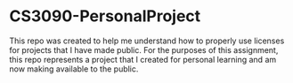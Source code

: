 # CS3090-PersonalProject
This repo was created to help me understand how to properly use licenses for projects that I have made public. 
For the purposes of this assignment, this repo represents a project that I created for personal learning and am now making available to the public. 
